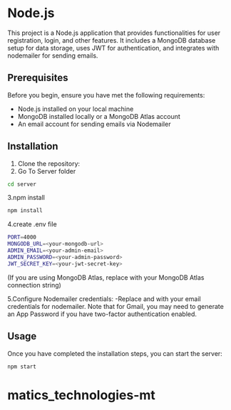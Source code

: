 # Node.js

This project is a Node.js application that provides functionalities for user registration, login, and other features. It includes a MongoDB database setup for data storage, uses JWT for authentication, and integrates with nodemailer for sending emails.

## Prerequisites

Before you begin, ensure you have met the following requirements:
- Node.js installed on your local machine
- MongoDB installed locally or a MongoDB Atlas account
- An email account for sending emails via Nodemailer


## Installation

1. Clone the repository:
2. Go To Server folder

  ```bash
cd server
```
3.npm install
  ```bash
npm install
```
4.create  .env file
  ```bash
PORT=4000
MONGODB_URL=<your-mongodb-url>
ADMIN_EMAIL=<your-admin-email>
ADMIN_PASSWORD=<your-admin-password>
JWT_SECRET_KEY=<your-jwt-secret-key>
```
(If you are using MongoDB Atlas, replace <your-mongodb-url> with your MongoDB Atlas connection string)

5.Configure Nodemailer credentials:
-Replace <your-admin-email> and <your-admin-password> with your email credentials for nodemailer. Note that for Gmail, you may need to generate an App Password if you have two-factor authentication enabled.

## Usage

Once you have completed the installation steps, you can start the server:
  ```bash
npm start
```





# matics_technologies-mt
